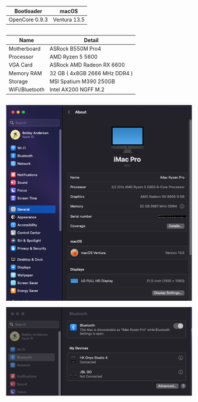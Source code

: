 ##
| Bootloader  | macOS             |
|-------------|-------------------|
| OpenCore 0.9.3 | Ventura 13.5 |

##
| Name           | Detail                        |
|----------------|-------------------------------|
| Motherboard    | ASRock B550M Pro4             |
| Processor      | AMD Ryzen 5 5600              |
| VGA Card       | ASRock AMD Radeon RX 6600     |
| Memory RAM     | 32 GB ( 4x8GB 2666 MHz DDR4 ) |
| Storage        | MSI Spatium M390 250GB        |
| WiFi/Bluetooth | Intel AX200 NGFF M.2          |

##
![Image text](screenshot/1.png)

![Image text](screenshot/2.png)

